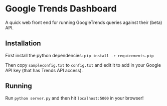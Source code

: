 Google Trends Dashboard
=======================

A quick web front end for running GoogleTrends queries against their (beta) API.

Installation
------------

First install the python dependencies: `pip install -r requirements.pip`

Then copy `sampleconfig.txt` to `config.txt` and edit it to add in your Google API key (that has Trends API access).

Running
-------

Run `python server.py` and then hit `localhost:5000` in your browser!

